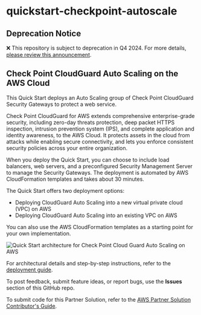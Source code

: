 # quickstart-checkpoint-autoscale
## Deprecation Notice

:x: This repository is subject to deprecation in Q4 2024. For more details, [please review this announcement](https://github.com/aws-ia/.announcements/issues/1). 


## Check Point CloudGuard Auto Scaling on the AWS Cloud


This Quick Start deploys an Auto Scaling group of Check Point CloudGuard Security Gateways to protect a web service.

Check Point CloudGuard for AWS extends comprehensive enterprise-grade security, including zero-day threats protection, deep packet HTTPS inspection, intrusion prevention system (IPS), and complete application and identity awareness, to the AWS Cloud. It protects assets in the cloud from attacks while enabling secure connectivity, and lets you enforce consistent security policies across your entire organization.

When you deploy the Quick Start, you can choose to include load balancers, web servers, and a preconfigured Security Management Server to manage the Security Gateways. The deployment is automated by AWS CloudFormation templates and takes about 30 minutes. 

The Quick Start offers two deployment options:

- Deploying CloudGuard Auto Scaling into a new virtual private cloud (VPC) on AWS
- Deploying CloudGuard Auto Scaling into an existing VPC on AWS

You can also use the AWS CloudFormation templates as a starting point for your own implementation.

![Quick Start architecture for Check Point Cloud Guard Auto Scaling on AWS](https://sc1.checkpoint.com/documents/IaaS/WebAdminGuides/EN/CloudGuard_Network_for_AWS_AutoScaling_DeploymentGuide/Resources/Images/Images-for-AWS-AutoScale-DG/Check_Point_CloudGuard_Network_for_AWS-25.8.21.png)

For architectural details and step-by-step instructions, refer to the [deployment guide](https://fwd.aws/EWnJb?).

To post feedback, submit feature ideas, or report bugs, use the **Issues** section of this GitHub repo.

To submit code for this Partner Solution, refer to the [AWS Partner Solution Contributor's Guide](https://aws-quickstart.github.io/).